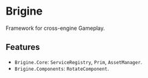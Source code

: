 # Brigine

Framework for cross-engine Gameplay.

## Features
- `Brigine.Core`: `ServiceRegistry`, `Prim`, `AssetManager`.
- `Brigine.Components`: `RotateComponent`.